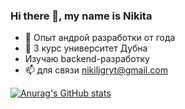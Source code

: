 ### Hi there 👋, my name is Nikita


- 🔭 Опыт андрой разработки от года
- 🌱 3 курс университет Дубна
- Изучаю backend-разработку
- 📫 для связи nikiljgryt@gmail.com 








[![Anurag's GitHub stats](https://github-readme-stats.vercel.app/api?username=Ytdg)](https://github.com/anuraghazra/github-readme-stats)
